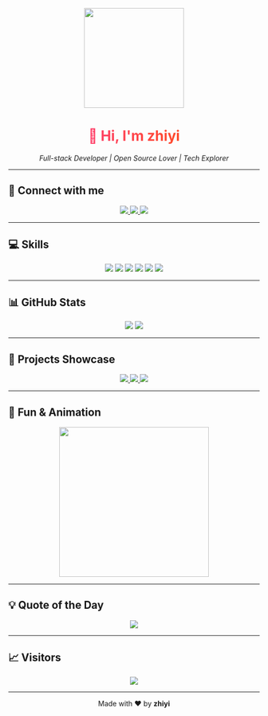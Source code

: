 <p align="center">
  <img src="https://camo.githubusercontent.com/11f2e97d548bb6e8426fa9c4f494d7796b2a0a47f6b3ebf9a7c29d7b6c72a4b4/68747470733a2f2f696d672e736869656c64732e696f2f62616467652f48656c6c6f2d66756e2d6233643632623f7374796c653d666c6174266c6f676f3d68616e6472636f6465" width="200"/>
</p>

<h1 align="center">
  <span style="background: linear-gradient(to right, #ff416c, #ff4b2b); -webkit-background-clip: text; color: transparent;">
  👋 Hi, I'm zhiyi
  </span>
</h1>
<p align="center">
  <i>Full-stack Developer | Open Source Lover | Tech Explorer</i>
</p>

---

## 🌈 Connect with me
<p align="center">
  <a href="https://github.com/zhiyi">
    <img src="https://img.shields.io/badge/GitHub-181717?style=for-the-badge&logo=github&logoColor=white" />
  </a>
  <a href="https://www.linkedin.com/in/yourprofile/">
    <img src="https://img.shields.io/badge/LinkedIn-0A66C2?style=for-the-badge&logo=linkedin&logoColor=white" />
  </a>
  <a href="https://twitter.com/yourprofile">
    <img src="https://img.shields.io/badge/Twitter-1DA1F2?style=for-the-badge&logo=twitter&logoColor=white" />
  </a>
</p>

---

## 💻 Skills
<p align="center">
  <img src="https://img.shields.io/badge/Python-3776AB?style=for-the-badge&logo=python&logoColor=white" />
  <img src="https://img.shields.io/badge/JavaScript-F7DF1E?style=for-the-badge&logo=javascript&logoColor=black" />
  <img src="https://img.shields.io/badge/TypeScript-3178C6?style=for-the-badge&logo=typescript&logoColor=white" />
  <img src="https://img.shields.io/badge/React-61DAFB?style=for-the-badge&logo=react&logoColor=black" />
  <img src="https://img.shields.io/badge/Node.js-339933?style=for-the-badge&logo=node.js&logoColor=white" />
  <img src="https://img.shields.io/badge/Next.js-000000?style=for-the-badge&logo=nextdotjs&logoColor=white" />
</p>

---

## 📊 GitHub Stats
<p align="center">
  <img src="https://github-readme-stats.vercel.app/api?username=zhiyi&show_icons=true&theme=radical&count_private=true" />
  <img src="https://github-readme-stats.vercel.app/api/top-langs/?username=zhiyi&layout=compact&theme=radical" />
</p>

---

## 🌟 Projects Showcase
<p align="center">
  <a href="https://github.com/zhiyi/project1">
    <img src="https://img.shields.io/badge/Project1-React-61DAFB?style=for-the-badge&logo=react&logoColor=black" />
  </a>
  <a href="https://github.com/zhiyi/project2">
    <img src="https://img.shields.io/badge/Project2-Node.js-339933?style=for-the-badge&logo=node.js&logoColor=white" />
  </a>
  <a href="https://github.com/zhiyi/project3">
    <img src="https://img.shields.io/badge/Project3-Python-3776AB?style=for-the-badge&logo=python&logoColor=white" />
  </a>
</p>

---

## 🎨 Fun & Animation
<p align="center">
  <img src="https://media.giphy.com/media/3o7aCTfyhYawdOXcFW/giphy.gif" width="300"/>
</p>

---

## 💡 Quote of the Day
<p align="center">
  <img src="https://quotes-github-readme.vercel.app/api?type=horizontal&theme=radical" />
</p>

---

## 📈 Visitors
<p align="center">
  <img src="https://profile-counter.glitch.me/zhiyi/count.svg" />
</p>

---

<p align="center">
  Made with ❤️ by <b>zhiyi</b>
</p>
